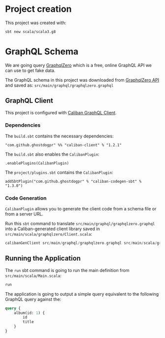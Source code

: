 Project creation
================

This project was created with:
```bash
sbt new scala/scala3.g8
```

GraphQL Schema
==============
We are going query [GraphqlZero](https://graphqlzero.almansi.me) which is a free, online GraphQL API
we can use to get fake data.

The GraphQL schema in this project was downloaded from [GraphqlZero API]
and saved as: `src/main/graphql/graphqlzero.graphql`

GraphQL Client
--------------
This project is configured with [Caliban GraphQL Client](https://ghostdogpr.github.io/caliban/docs/client.html).

### Dependencies
The `build.sbt` contains the necessary dependencies:
```
"com.github.ghostdogpr" %% "caliban-client" % "1.2.1"
```

The `build.sbt` also enables the `CalibanPlugin`:
```
.enablePlugins(CalibanPlugin)
```

The `project/plugins.sbt` contains the `CalibanPlugin`:
```
addSbtPlugin("com.github.ghostdogpr" % "caliban-codegen-sbt" % "1.3.0")
```

### Code Generation
`CalibanPlugin` allows you to generate the client code from a schema file or from a server URL.

Run this `sbt` command to translate `src/main/graphql/graphqlzero.graphql` into a Caliban-generated client library
saved in `src/main/scala/graphqlzero/Client.scala`:
```sbt
calibanGenClient src/main/graphql/graphqlzero.graphql src/main/scala/graphqlzero/Client.scala --genView true
```

Running the Application
-----------------------

The `run` sbt command is going to run the main definition from `src/main/scala/Main.scala`:
```sbt
run
```

The application is going to output a simple query equivalent to the following GraphQL query against the:

```graphql
query {
    album(id: 1) {
        id
        title
    }
}
```

[GraphqlZero API]: https://graphqlzero.almansi.me/api